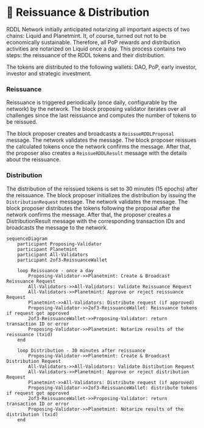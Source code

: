 # 🤝 Reissuance & Distribution

RDDL Network initially anticipated notarizing all important aspects of two chains: Liquid and Planetmint.  It, of course, turned out not to be economically sustainable. Therefore, all PoP rewards and distribution activities are notarized on Liquid once a day. This process contains two steps: the reissuance of the RDDL tokens and their distribution.

The tokens are distributed to the following wallets: DAO, PoP, early investor, investor and strategic investment.&#x20;

### Reissuance

Reissuance is triggered periodically (once daily, configurable by the network) by the network. The block proposing validator iterates over all challenges since the last reissuance and computes the number of tokens to be reissued.&#x20;

The block proposer creates and broadcasts a `ReissueRDDLProposal` message. The network validates the message. The block proposer reissues the calculated tokens once the network confirms the message. After that, the proposer also creates a `ReissueRDDLResult` message with the details about the reissuance. &#x20;

### Distribution

The distribution of the reissued tokens is set to 30 minutes (15 epochs) after the reissuance. The block proposer initializes the distribution by issuing the `DistributionRequest` message. The network validates the message. The block proposer distributes the tokens following the proposal after the network confirms the message. After that, the proposer creates a DistributionResult message with the corresponding transaction IDs and broadcasts the message to the network.

```mermaid
sequenceDiagram
    participant Proposing-Validator 
    participant Planetmint
    participant All-Validators
    participant 2of3-ReissuanceWallet

    loop Reissuance - once a day 
        Proposing-Validator->>Planetmint: Create & Broadcast Reissuance Request
        All-Validators->>All-Validators: Validate Reissuance Request
        All-Validators->>Planetmint: Approve or reject reissuance Request
        Planetmint->>All-Validators: Distribute request (if approved)
        Proposing-Validator->>2of3-ReissuanceWallet: Reissuance tokens if request got approved
        2of3-ReissuanceWallet->>Proposing-Validator: return transaction ID or error
        Proposing-Validator->>Planetmint: Notarize results of the reissuance (txid)
    end
    
    loop Distribution - 30 minutes after reissuance
        Proposing-Validator->>Planetmint: Create & Broadcast Distribution Request
        All-Validators->>All-Validators: Validate Distibution Request
        All-Validators->>Planetmint: Approve or reject distribution Request
        Planetmint->>All-Validators: Distribute request (if approved)
        Proposing-Validator->>2of3-ReissuanceWallet: distribute tokens if request got approved
        2of3-ReissuanceWallet->>Proposing-Validator: return transaction ID or error
        Proposing-Validator->>Planetmint: Notarize results of the distribution (txid)
    end
```
